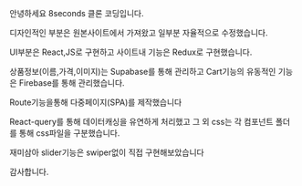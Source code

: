 안녕하세요 8seconds 클론 코딩입니다.

디자인적인 부분은 원본사이트에서 가져왔고 일부분 자율적으로 수정했습니다.

UI부분은 React,JS로 구현하고 사이트내 기능은 Redux로 구현했습니다.

상품정보(이름,가격,이미지)는 Supabase를 통해 관리하고 Cart기능의 유동적인 기능은 Firebase를 통해 관리했습니다.

Route기능을통해 다중페이지(SPA)를 제작했습니다

React-query를 통해 데이터캐싱을 유연하게 처리했고
그 외 css는 각 컴포넌트 폴더를 통해 css파일을 구분했습니다.

재미삼아 slider기능은 swiper없이 직접 구현해보았습니다

감사합니다.
